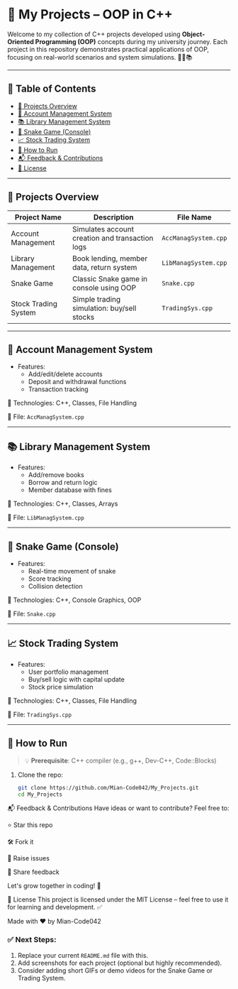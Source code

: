 # 🚀 My Projects – OOP in C++

Welcome to my collection of C++ projects developed using **Object-Oriented Programming (OOP)** concepts during my university journey. Each project in this repository demonstrates practical applications of OOP, focusing on real-world scenarios and system simulations. 👨‍💻📚

---

## 📑 Table of Contents

- [📁 Projects Overview](#-projects-overview)
- [🔐 Account Management System](#-account-management-system)
- [📚 Library Management System](#-library-management-system)
- [🐍 Snake Game (Console)](#-snake-game-console)
- [📈 Stock Trading System](#-stock-trading-system)
- [📌 How to Run](#-how-to-run)
- [📬 Feedback & Contributions](#-feedback--contributions)
- [📄 License](#-license)

---

## 📁 Projects Overview

| Project Name         | Description                                      | File Name             |
|----------------------|--------------------------------------------------|------------------------|
| Account Management   | Simulates account creation and transaction logs  | `AccManagSystem.cpp`   |
| Library Management   | Book lending, member data, return system         | `LibManagSystem.cpp`   |
| Snake Game           | Classic Snake game in console using OOP          | `Snake.cpp`            |
| Stock Trading System | Simple trading simulation: buy/sell stocks       | `TradingSys.cpp`       |

---

## 🔐 Account Management System

- Features:
  - Add/edit/delete accounts
  - Deposit and withdrawal functions
  - Transaction tracking

🔧 Technologies: C++, Classes, File Handling

📄 File: `AccManagSystem.cpp`

---

## 📚 Library Management System

- Features:
  - Add/remove books
  - Borrow and return logic
  - Member database with fines

🔧 Technologies: C++, Classes, Arrays

📄 File: `LibManagSystem.cpp`

---

## 🐍 Snake Game (Console)

- Features:
  - Real-time movement of snake
  - Score tracking
  - Collision detection

🔧 Technologies: C++, Console Graphics, OOP

📄 File: `Snake.cpp`

---

## 📈 Stock Trading System

- Features:
  - User portfolio management
  - Buy/sell logic with capital update
  - Stock price simulation

🔧 Technologies: C++, Classes, File Handling

📄 File: `TradingSys.cpp`

---

## 📌 How to Run

> 💡 **Prerequisite**: C++ compiler (e.g., g++, Dev-C++, Code::Blocks)

1. Clone the repo:
   ```bash
   git clone https://github.com/Mian-Code042/My_Projects.git
   cd My_Projects

📬 Feedback & Contributions
Have ideas or want to contribute? Feel free to:

⭐ Star this repo

🛠️ Fork it

🐞 Raise issues

💬 Share feedback

Let's grow together in coding! 🤝

📄 License
This project is licensed under the MIT License – feel free to use it for learning and development. ✅

Made with ❤️ by Mian-Code042


### ✅ Next Steps:
1. Replace your current `README.md` file with this.
2. Add screenshots for each project (optional but highly recommended).
3. Consider adding short GIFs or demo videos for the Snake Game or Trading System.
